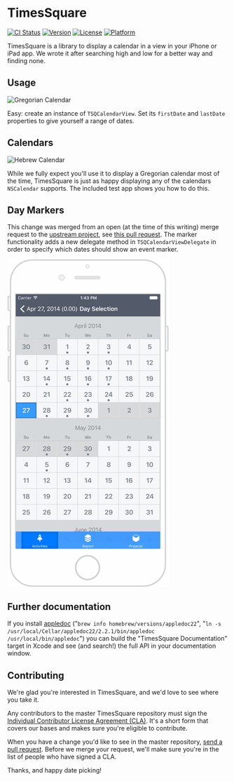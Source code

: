 # TimesSquare

[![CI Status](https://travis-ci.org/square/objc-TimesSquare.svg?branch=master)](https://travis-ci.org/square/objc-TimesSquare)
[![Version](https://img.shields.io/cocoapods/v/TimesSquare.svg)](http://cocoadocs.org/docsets/TimesSquare)
[![License](https://img.shields.io/cocoapods/l/TimesSquare.svg)](http://cocoadocs.org/docsets/TimesSquare)
[![Platform](https://img.shields.io/cocoapods/p/TimesSquare.svg)](http://cocoadocs.org/docsets/TimesSquare)

TimesSquare is a library to display a calendar in a view in your iPhone or iPad app. We wrote it after searching high and low for a better way and finding none.

## Usage
![Gregorian Calendar](https://github.com/square/objc-TimesSquare/raw/master/Documentation/gregorian.png)

Easy: create an instance of `TSQCalendarView`. Set its `firstDate` and `lastDate` properties to give yourself a range of dates.

## Calendars
![Hebrew Calendar](https://github.com/square/objc-TimesSquare/raw/master/Documentation/hebrew.png)

While we fully expect you'll use it to display a Gregorian calendar most of the time, TimesSquare is just as happy displaying any of the calendars `NSCalendar` supports. The included test app shows you how to do this.

## Day Markers

This change was merged from an open (at the time of this writing) merge request to the [upstream project](https://github.com/square/objc-TimesSquare), see [this pull request](https://github.com/puls/objc-TimesSquare/pull/28/commits). The marker functionality adds a new delegate method in `TSQCalendarViewDelegate` in order to specify which dates should show an event marker.

![Day Markers](https://github.com/pajai/objc-TimesSquare/raw/master/Documentation/day-markers.png)

## Further documentation

If you install [appledoc](http://gentlebytes.com/appledoc/) ("`brew info homebrew/versions/appledoc22`", "`ln -s /usr/local/Cellar/appledoc22/2.2.1/bin/appledoc /usr/local/bin/appledoc`") you can build the "TimesSquare Documentation" target in Xcode and see (and search!) the full API in your documentation window.

## Contributing

We're glad you're interested in TimesSquare, and we'd love to see where you take it.

Any contributors to the master TimesSquare repository must sign the [Individual Contributor License Agreement (CLA)](https://spreadsheets.google.com/spreadsheet/viewform?formkey=dDViT2xzUHAwRkI3X3k5Z0lQM091OGc6MQ&ndplr=1). It's a short form that covers our bases and makes sure you're eligible to contribute.

When you have a change you'd like to see in the master repository, [send a pull request](https://github.com/square/objc-TimesSquare/pulls). Before we merge your request, we'll make sure you're in the list of people who have signed a CLA.

Thanks, and happy date picking!
